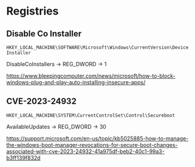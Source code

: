 # Registries

## Disable Co Installer

`HKEY_LOCAL_MACHINE\SOFTWARE\Microsoft\Windows\CurrentVersion\Device Installer`

DisableCoInstallers -> REG_DWORD -> 1

https://www.bleepingcomputer.com/news/microsoft/how-to-block-windows-plug-and-play-auto-installing-insecure-apps/

## CVE-2023-24932

`HKEY_LOCAL_MACHINE\SYSTEM\CurrentControlSet\Control\Secureboot`

AvailableUpdates -> REG_DWORD -> 30

https://support.microsoft.com/en-us/topic/kb5025885-how-to-manage-the-windows-boot-manager-revocations-for-secure-boot-changes-associated-with-cve-2023-24932-41a975df-beb2-40c1-99a3-b3ff139f832d